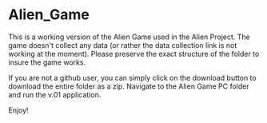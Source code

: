 # Alien_Game
This is a working version of the Alien Game used in the Alien Project. The game doesn't collect any data (or rather the data collection link is not working at the moment). Please preserve the exact structure of the folder to insure the game works.

If you are not a github user, you can simply click on the download button to download the entire folder as a zip. Navigate to the Alien Game PC folder and run the v.01 application. 

Enjoy!
